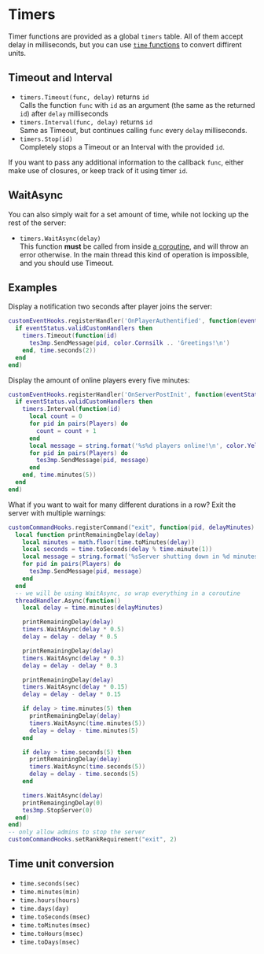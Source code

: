 # Timers

Timer functions are provided as a global `timers` table. All of them accept delay in milliseconds, but you can use [`time` functions](#time-unit-conversions) to convert diffirent units.

## Timeout and Interval

* `timers.Timeout(func, delay)` returns `id`  
  Calls the function `func` with `id` as an argument (the same as the returned `id`) after `delay` milliseconds
* `timers.Interval(func, delay)` returns `id`  
  Same as Timeout, but continues calling `func` every `delay` milliseconds.
* `timers.Stop(id)`  
  Completely stops a Timeout or an Interval with the provided `id`.

If you want to pass any additional information to the callback `func`, either make use of closures, or keep track of it using timer `id`.

## WaitAsync

You can also simply wait for a set amount of time, while not locking up the rest of the server:  
* `timers.WaitAsync(delay)`  
This function **must** be called from inside [a coroutine](CoroutinesAndThreads.md), and will throw an error otherwise. In the main thread this kind of operation is impossible, and you should use Timeout.

## Examples

Display a notification two seconds after player joins the server:
```Lua
customEventHooks.registerHandler('OnPlayerAuthentified', function(eventStatus, pid)
  if eventStatus.validCustomHandlers then
    timers.Timeout(function(id)
      tes3mp.SendMessage(pid, color.Cornsilk .. 'Greetings!\n')
    end, time.seconds(2))
  end
end)
```

Display the amount of online players every five minutes:
```Lua
customEventHooks.registerHandler('OnServerPostInit', function(eventStatus)
  if eventStatus.validCustomHandlers then
    timers.Interval(function(id)
      local count = 0
      for pid in pairs(Players) do
        count = count + 1
      end
      local message = string.format('%s%d players online!\n', color.Yellow, count)
      for pid in pairs(Players) do
        tes3mp.SendMessage(pid, message)
      end
    end, time.minutes(5))
  end
end)
```

What if you want to wait for many different durations in a row?
Exit the server with multiple warnings:
```Lua
customCommandHooks.registerCommand("exit", function(pid, delayMinutes)
  local function printRemainingDelay(delay)
    local minutes = math.floor(time.toMinutes(delay))
    local seconds = time.toSeconds(delay % time.minute(1))
    local message = string.format('%sServer shutting down in %d minutes %d seconds!\n', color.DarkRed, minutes, seconds)
    for pid in pairs(Players) do
      tes3mp.SendMessage(pid, message)
    end
  end
  -- we will be using WaitAsync, so wrap everything in a coroutine
  threadHandler.Async(function()
    local delay = time.minutes(delayMinutes)

    printRemainingDelay(delay)
    timers.WaitAsync(delay * 0.5)
    delay = delay - delay * 0.5

    printRemainingDelay(delay)
    timers.WaitAsync(delay * 0.3)
    delay = delay - delay * 0.3

    printRemainingDelay(delay)
    timers.WaitAsync(delay * 0.15)
    delay = delay - delay * 0.15

    if delay > time.minutes(5) then
      printRemainingDelay(delay)
      timers.WaitAsync(time.minutes(5))
      delay = delay - time.minutes(5)
    end

    if delay > time.seconds(5) then
      printRemainingDelay(delay)
      timers.WaitAsync(time.seconds(5))
      delay = delay - time.seconds(5)
    end

    timers.WaitAsync(delay)
    printRemaingingDelay(0)
    tes3mp.StopServer(0)
  end)
end)
-- only allow admins to stop the server
customCommandHooks.setRankRequirement("exit", 2)
```

## Time unit conversion

* `time.seconds(sec)`
* `time.minutes(min)`
* `time.hours(hours)`
* `time.days(day)`
* `time.toSeconds(msec)`
* `time.toMinutes(msec)`
* `time.toHours(msec)`
* `time.toDays(msec)`
